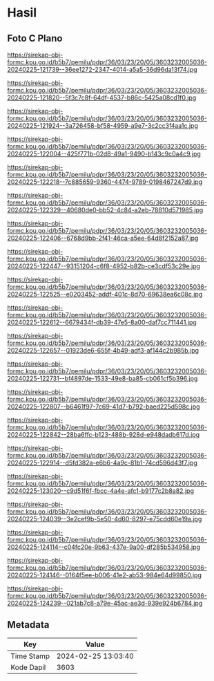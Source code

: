 # Hasil

## Foto C Plano

https://sirekap-obj-formc.kpu.go.id/b5b7/pemilu/pdpr/36/03/23/20/05/3603232005036-20240225-121739--36ee1272-2347-4014-a5a5-36d96da13f74.jpg

https://sirekap-obj-formc.kpu.go.id/b5b7/pemilu/pdpr/36/03/23/20/05/3603232005036-20240225-121820--5f3c7c8f-64df-4537-b86c-5425a08cd1f0.jpg

https://sirekap-obj-formc.kpu.go.id/b5b7/pemilu/pdpr/36/03/23/20/05/3603232005036-20240225-121924--3a726458-bf58-4959-a9e7-3c2cc3f4aa1c.jpg

https://sirekap-obj-formc.kpu.go.id/b5b7/pemilu/pdpr/36/03/23/20/05/3603232005036-20240225-122004--425f771b-02d8-49a1-9490-b143c9c0a4c9.jpg

https://sirekap-obj-formc.kpu.go.id/b5b7/pemilu/pdpr/36/03/23/20/05/3603232005036-20240225-122218--7c885659-9360-4474-9789-0198467247d9.jpg

https://sirekap-obj-formc.kpu.go.id/b5b7/pemilu/pdpr/36/03/23/20/05/3603232005036-20240225-122329--40680de0-bb52-4c84-a2eb-78810d571985.jpg

https://sirekap-obj-formc.kpu.go.id/b5b7/pemilu/pdpr/36/03/23/20/05/3603232005036-20240225-122406--6768d9bb-2f41-46ca-a5ee-64d8f2152a87.jpg

https://sirekap-obj-formc.kpu.go.id/b5b7/pemilu/pdpr/36/03/23/20/05/3603232005036-20240225-122447--93151204-c6f8-4952-b82b-ce3cdf53c29e.jpg

https://sirekap-obj-formc.kpu.go.id/b5b7/pemilu/pdpr/36/03/23/20/05/3603232005036-20240225-122525--e0203452-addf-401c-8d70-69638ea6c08c.jpg

https://sirekap-obj-formc.kpu.go.id/b5b7/pemilu/pdpr/36/03/23/20/05/3603232005036-20240225-122612--6679434f-db39-47e5-8a00-daf7cc711441.jpg

https://sirekap-obj-formc.kpu.go.id/b5b7/pemilu/pdpr/36/03/23/20/05/3603232005036-20240225-122657--01923de6-655f-4b49-adf3-af144c2b985b.jpg

https://sirekap-obj-formc.kpu.go.id/b5b7/pemilu/pdpr/36/03/23/20/05/3603232005036-20240225-122731--bf4897de-1533-49e8-ba85-cb061cf5b396.jpg

https://sirekap-obj-formc.kpu.go.id/b5b7/pemilu/pdpr/36/03/23/20/05/3603232005036-20240225-122807--b6461f97-7c69-41d7-b792-baed225d598c.jpg

https://sirekap-obj-formc.kpu.go.id/b5b7/pemilu/pdpr/36/03/23/20/05/3603232005036-20240225-122842--28ba6ffc-b123-488b-928d-e948dadb617d.jpg

https://sirekap-obj-formc.kpu.go.id/b5b7/pemilu/pdpr/36/03/23/20/05/3603232005036-20240225-122914--d5fd382a-e6b6-4a9c-81b1-74cd596d43f7.jpg

https://sirekap-obj-formc.kpu.go.id/b5b7/pemilu/pdpr/36/03/23/20/05/3603232005036-20240225-123020--c9d51f6f-fbcc-4a4e-afc1-b9177c2b8a82.jpg

https://sirekap-obj-formc.kpu.go.id/b5b7/pemilu/pdpr/36/03/23/20/05/3603232005036-20240225-124039--3e2cef9b-5e50-4d60-8297-e75cdd60e19a.jpg

https://sirekap-obj-formc.kpu.go.id/b5b7/pemilu/pdpr/36/03/23/20/05/3603232005036-20240225-124114--c04fc20e-9b63-437e-9a00-df285b534958.jpg

https://sirekap-obj-formc.kpu.go.id/b5b7/pemilu/pdpr/36/03/23/20/05/3603232005036-20240225-124146--0164f5ee-b006-41e2-ab53-984e64d99850.jpg

https://sirekap-obj-formc.kpu.go.id/b5b7/pemilu/pdpr/36/03/23/20/05/3603232005036-20240225-124239--021ab7c8-a79e-45ac-ae3d-939e924b6784.jpg


## Metadata

| Key        | Value               |
| ---------- | ------------------- |
| Time Stamp | 2024-02-25 13:03:40 |
| Kode Dapil | 3603                |



